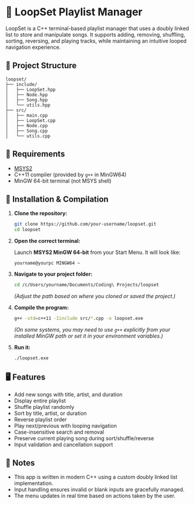 # 🎵 LoopSet Playlist Manager

LoopSet is a C++ terminal-based playlist manager that uses a doubly linked list to store and manipulate songs. It supports adding, removing, shuffling, sorting, reversing, and playing tracks, while maintaining an intuitive looped navigation experience.

## 📁 Project Structure

```
loopset/
├── include/
│   ├── LoopSet.hpp
│   ├── Node.hpp
│   ├── Song.hpp
│   └── utils.hpp
├── src/
│   ├── main.cpp
│   ├── LoopSet.cpp
│   ├── Node.cpp
│   ├── Song.cpp
│   └── utils.cpp
```

## 🧰 Requirements

- [MSYS2](https://www.msys2.org/)
- C++11 compiler (provided by `g++` in MinGW64)
- MinGW 64-bit terminal (not MSYS shell)

## 🔧 Installation & Compilation

1. **Clone the repository:**

    ```bash
    git clone https://github.com/your-username/loopset.git
    cd loopset
    ```

2. **Open the correct terminal:**

   Launch **MSYS2 MinGW 64-bit** from your Start Menu. It will look like:

   ```
   yourname@yourpc MINGW64 ~
   ```

3. **Navigate to your project folder:**

   ```bash
   cd /c/Users/yourname/Documents/Coding\ Projects/loopset
   ```

   *(Adjust the path based on where you cloned or saved the project.)*

4. **Compile the program:**

   ```bash
   g++ -std=c++11 -Iinclude src/*.cpp -o loopset.exe
   ```

   *(On some systems, you may need to use `g++` explicitly from your installed MinGW path or set it in your environment variables.)*

5. **Run it:**

   ```bash
   ./loopset.exe
   ```

## 🖥️ Features

- Add new songs with title, artist, and duration
- Display entire playlist
- Shuffle playlist randomly
- Sort by title, artist, or duration
- Reverse playlist order
- Play next/previous with looping navigation
- Case-insensitive search and removal
- Preserve current playing song during sort/shuffle/reverse
- Input validation and cancellation support

## 📝 Notes

- This app is written in modern C++ using a custom doubly linked list implementation.
- Input handling ensures invalid or blank inputs are gracefully managed.
- The menu updates in real time based on actions taken by the user.

